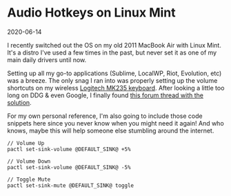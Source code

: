# Audio Hotkeys on Linux Mint

2020-06-14

I recently switched out the OS on my old 2011 MacBook Air with Linux Mint. It's a distro I've used a few times in the past, but never set it as one of my main daily drivers until now.

Setting up all my go-to applications (Sublime, LocalWP, Riot, Evolution, etc) was a breeze. The only snag I ran into was properly setting up the volume shortcuts on my wireless [Logitech MK235 keyboard](https://www.amazon.com/gp/product/B01AROOL12/ref=as_li_tl?ie=UTF8&camp=1789&creative=9325&creativeASIN=B01AROOL12&linkCode=as2&tag=uglyduck-20&linkId=5cfe5875a0f263b933692c381a6a88a9). After looking a little too long on DDG & even Google, I finally found [this forum thread with the solution](https://forums.linuxmint.com/viewtopic.php?t=253048).

For my own personal reference, I'm also going to include those code snippets here since you never know when you might need it again! And who knows, maybe this will help someone else stumbling around the internet.


    // Volume Up
    pactl set-sink-volume @DEFAULT_SINK@ +5%

    // Volume Down
    pactl set-sink-volume @DEFAULT_SINK@ -5%

    // Toggle Mute
    pactl set-sink-mute @DEFAULT_SINK@ toggle

